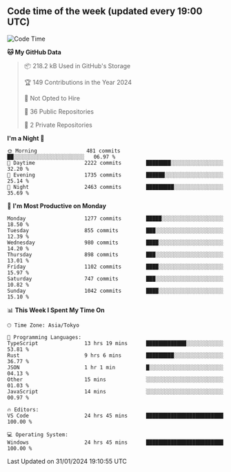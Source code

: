 ## Code time of the week (updated every 19:00 UTC)

<!--START_SECTION:waka-->
![Code Time](http://img.shields.io/badge/Code%20Time-2%2C591%20hrs%2058%20mins-blue)

**🐱 My GitHub Data** 

> 📦 218.2 kB Used in GitHub's Storage 
 > 
> 🏆 149 Contributions in the Year 2024
 > 
> 🚫 Not Opted to Hire
 > 
> 📜 36 Public Repositories 
 > 
> 🔑 2 Private Repositories 
 > 
**I'm a Night 🦉** 

```text
🌞 Morning                481 commits         ██░░░░░░░░░░░░░░░░░░░░░░░   06.97 % 
🌆 Daytime                2222 commits        ████████░░░░░░░░░░░░░░░░░   32.20 % 
🌃 Evening                1735 commits        ██████░░░░░░░░░░░░░░░░░░░   25.14 % 
🌙 Night                  2463 commits        █████████░░░░░░░░░░░░░░░░   35.69 % 
```
📅 **I'm Most Productive on Monday** 

```text
Monday                   1277 commits        █████░░░░░░░░░░░░░░░░░░░░   18.50 % 
Tuesday                  855 commits         ███░░░░░░░░░░░░░░░░░░░░░░   12.39 % 
Wednesday                980 commits         ████░░░░░░░░░░░░░░░░░░░░░   14.20 % 
Thursday                 898 commits         ███░░░░░░░░░░░░░░░░░░░░░░   13.01 % 
Friday                   1102 commits        ████░░░░░░░░░░░░░░░░░░░░░   15.97 % 
Saturday                 747 commits         ███░░░░░░░░░░░░░░░░░░░░░░   10.82 % 
Sunday                   1042 commits        ████░░░░░░░░░░░░░░░░░░░░░   15.10 % 
```


📊 **This Week I Spent My Time On** 

```text
🕑︎ Time Zone: Asia/Tokyo

💬 Programming Languages: 
TypeScript               13 hrs 19 mins      █████████████░░░░░░░░░░░░   53.81 % 
Rust                     9 hrs 6 mins        █████████░░░░░░░░░░░░░░░░   36.77 % 
JSON                     1 hr 1 min          █░░░░░░░░░░░░░░░░░░░░░░░░   04.13 % 
Other                    15 mins             ░░░░░░░░░░░░░░░░░░░░░░░░░   01.03 % 
JavaScript               14 mins             ░░░░░░░░░░░░░░░░░░░░░░░░░   00.97 % 

🔥 Editors: 
VS Code                  24 hrs 45 mins      █████████████████████████   100.00 % 

💻 Operating System: 
Windows                  24 hrs 45 mins      █████████████████████████   100.00 % 
```


 Last Updated on 31/01/2024 19:10:55 UTC
<!--END_SECTION:waka-->